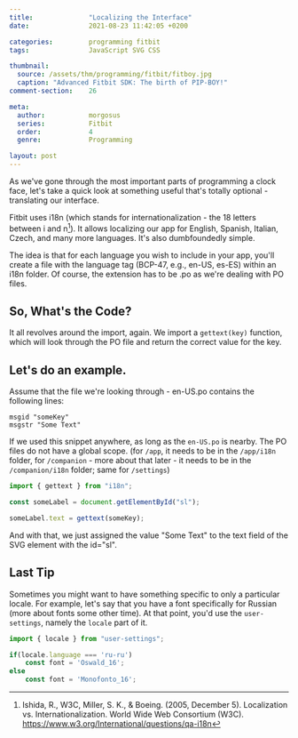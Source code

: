 ```yaml
---
title:              "Localizing the Interface"
date:               2021-08-23 11:42:05 +0200

categories:         programming fitbit
tags:               JavaScript SVG CSS

thumbnail:
  source: /assets/thm/programming/fitbit/fitboy.jpg
  caption: "Advanced Fitbit SDK: The birth of PIP-BOY!"
comment-section:    26

meta:
  author:           morgosus
  series:           Fitbit
  order:            4
  genre:            Programming

layout: post
---
```

As we've gone through the most important parts of programming a clock face, let's take a quick look at something useful that's totally optional - translating our interface.

Fitbit uses i18n (which stands for internationalization - the 18 letters between i and n[^1]). It allows localizing our app for English, Spanish, Italian, Czech, and many more languages. It's also dumbfoundedly simple.

The idea is that for each language you wish to include in your app, you'll create a file with the language tag (BCP-47, e.g., en-US, es-ES) within an i18n folder. Of course, the extension has to be .po as we're dealing with PO files.

## So, What's the Code?
It all revolves around the import, again. We import a `gettext(key)`
function, which will look through the PO file and return the correct value for the key.

## Let's do an example.

Assume that the file we're looking through - en-US.po contains the following lines:

```po
msgid "someKey"
msgstr "Some Text"
```

If we used this snippet anywhere, as long as the `en-US.po` is nearby. The PO files do not have a global scope. (for `/app`, it needs to be in the `/app/i18n` folder, for `/companion` - more about that later - it needs to be in the `/companion/i18n` folder; same for `/settings`)

```javascript
import { gettext } from "i18n";

const someLabel = document.getElementById("sl");

someLabel.text = gettext(someKey);
```

And with that, we just assigned the value "Some Text" to the text field of the SVG element with the id="sl".

## Last Tip

Sometimes you might want to have something specific to only a particular locale. For example, let's say that you have a font specifically for Russian (more about fonts some other time). At that point, you'd use the `user-settings`, namely the `locale` part of it.

```javascript
import { locale } from "user-settings";

if(locale.language === 'ru-ru')
    const font = 'Oswald_16';
else
    const font = 'Monofonto_16';
```

[^1]: Ishida, R., W3C, Miller, S. K., & Boeing. (2005, December 5). Localization vs. Internationalization. World Wide Web Consortium (W3C). https://www.w3.org/International/questions/qa-i18n
